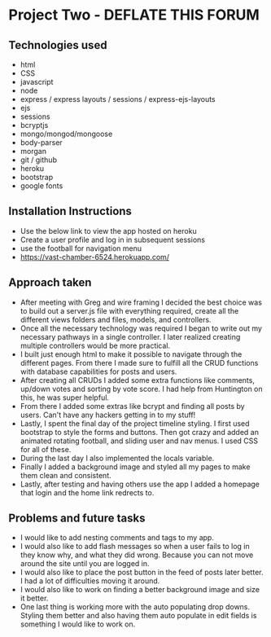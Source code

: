 # Project Two - DEFLATE THIS FORUM

## Technologies used

- html
- CSS
- javascript
- node
- express / express layouts / sessions / express-ejs-layouts
- ejs
- sessions
- bcryptjs
- mongo/mongod/mongoose
- body-parser
- morgan
- git / github
- heroku
- bootstrap
- google fonts

## Installation Instructions

- Use the below link to view the app hosted on heroku
- Create a user profile and log in in subsequent sessions
- use the football for navigation menu
- https://vast-chamber-6524.herokuapp.com/

## Approach taken

- After meeting with Greg and wire framing I decided the best choice was to build out a server.js file with everything required, create all the different views folders and files, models, and controllers.
- Once all the necessary technology was required I began to write out my necessary pathways in a single controller. I later realized creating multiple controllers would be more practical.
- I built just enough html to make it possible to navigate through the different pages. From there I made sure to fulfill all the CRUD functions with database capabilities for posts and users.
- After creating all CRUDs I added some extra functions like comments, up/down votes and sorting by vote score. I had help from Huntington on this, he was super helpful.
-  From there I added some extras like bcrypt and finding all posts by users. Can't have any hackers getting in to my stuff!
- Lastly, I spent the final day of the project timeline styling. I first used bootstrap to style the forms and buttons. Then got crazy and added an animated rotating football, and sliding user and nav menus. I used CSS for all of these.
- During the last day I also implemented the locals variable.
- Finally I added a background image and styled all my pages to make them clean and consistent.
- Lastly, after testing and having others use the app I added a homepage that login and the home link redrects to.

## Problems and future tasks
- I would like to add nesting comments and tags to my app.
- I would also like to add flash messages so when a user fails to log in they know why, and what they did wrong. Because you can not move around the site until you are logged in.
- I would also like to place the post button in the feed of posts later better. I had a lot of difficulties moving it around.
- I would also like to work on finding a better background image and size it better.
- One last thing is working more with the auto populating drop downs. Styling them better and also having them auto populate in edit fields is something I would like to work on.
